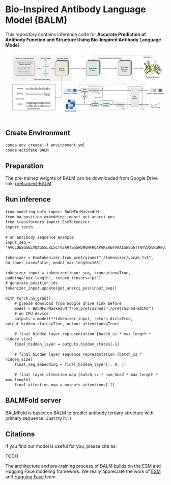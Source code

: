 # Bio-Inspired Antibody Language Model (BALM)
This repository contains inference code for **Accurate Prediction of Antibody Function and Structure Using Bio-Inspired Antibody Language Model**
![arch-BALMFold](./docs/arch-BALMFold.jpg)

## Create Environment
```
conda env create -f environment.yml
conda activate BALM
```

## Preparation
The pre-trained weights of BALM can be downloaded from Google Drive link: [pretrained-BALM](https://drive.google.com/drive/folders/1foy264CIawBIT3QFTdc6JBVxw6MQfvQd?usp=sharing)

## Run inference

```
from modeling_balm import BALMForMaskedLM
from ba_position_embedding import get_anarci_pos
from transformers import EsmTokenizer
import torch

# an antibody sequence example
input_seq = "AVQLQESGGGLVQAGGSLRLSCTVSARTSSSHDMGWFRQAPGKEREFVAAISWSGGTTNYVDSVKGRFDISKDNAKNAVYLQMNSLKPEDTAVYYCAAKWRPLRYSDNPSNSDYNYWGQGTQVTVSS"

tokenizer = EsmTokenizer.from_pretrained("./tokenizer/vocab.txt", do_lower_case=False, model_max_length=168)

tokenizer_input = tokenizer(input_seq, truncation=True, padding="max_length", return_tensors="pt")
# generate position_ids
tokenizer_input.update(get_anarci_pos(input_seq))

with torch.no_grad():
    # please download from Google drive link before
    model = BALMForMaskedLM.from_pretrained("./pretrained-BALM/")
    # on CPU device
    outputs = model(**tokenizer_input, return_dict=True, output_hidden_states=True, output_attentions=True)

    # final hidden layer representation [batch_sz * max_length * hidden_size]
    final_hidden_layer = outputs.hidden_states[-1]
    
    # final hidden layer sequence representation [batch_sz * hidden_size]
    final_seq_embedding = final_hidden_layer[:, 0, :]
    
    # final layer attention map [batch_sz * num_head * max_length * max_length]
    final_attention_map = outputs.attentions[-1]
```

## BALMFold server
[BALMFold](https://beamlab-sh.com/models/BALMFold) is based on BALM to predict antibody tertiary structure with primary sequence. Just try it. :)

## Citations
If you find our model is useful for you, please cite as:

TODO

The architecture and pre-training process of BALM builds on the ESM and Hugging Face modeling framework. We really appreciate the work of [ESM](https://github.com/facebookresearch/esm) and [Hugging Face](https://huggingface.co/) team.



